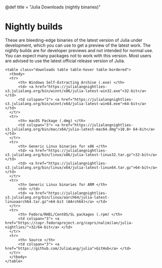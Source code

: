 
@def title = "Julia Downloads (nightly binaries)"


# Nightly builds

These are bleeding-edge binaries of the latest version of Julia under
development, which you can use to get a preview of the latest work.
The nightly builds are for developer previews and not intended for
normal use. You can expect many packages not to work with this version.
Most users are advised to use the latest official release version of Julia.

~~~
<table class="downloads table table-hover table-bordered">
  <tbody>
  <tr>
      <th> Windows Self-Extracting Archive (.exe) </th>
      <td> <a href="https://julialangnightlies-s3.julialang.org/bin/winnt/x86/julia-latest-win32.exe">32-bit</a> </td>
      <td colspan="2"> <a href="https://julialangnightlies-s3.julialang.org/bin/winnt/x64/julia-latest-win64.exe">64-bit</a> </td>
  </tr>
  <tr>
      <th> macOS Package (.dmg) </th>
      <td colspan="3"> <a href="https://julialangnightlies-s3.julialang.org/bin/mac/x64/julia-latest-mac64.dmg">10.8+ 64-bit</a> </td>
  </tr>
  <tr>
      <th> Generic Linux binaries for x86 </th>
      <td> <a href="https://julialangnightlies-s3.julialang.org/bin/linux/x86/julia-latest-linux32.tar.gz">32-bit</a> </td>
      <td> <a href="https://julialangnightlies-s3.julialang.org/bin/linux/x64/julia-latest-linux64.tar.gz">64-bit</a> </td>
  </tr>    
  <tr>
      <th> Generic Linux binaries for ARM </th>
      <td> </td>
      <td> <a href="https://julialangnightlies-s3.julialang.org/bin/linux/aarch64/julia-latest-linuxaarch64.tar.gz">64-bit (AArch64)</a> </td>
  </tr>
  <tr>
      <th> Fedora/RHEL/CentOS/SL packages (.rpm) </th>
      <td colspan="3"> <a href="https://copr.fedoraproject.org/coprs/nalimilan/julia-nightlies/">32/64-bit</a> </td>
  </tr>
  <tr>
      <th> Source </th>
      <td colspan="3"> <a href="https://github.com/JuliaLang/julia">GitHub</a> </td>
  </tr>
  </tbody>
</table>
~~~
